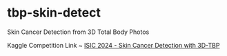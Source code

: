 # tbp-skin-detect
Skin Cancer Detection from 3D Total Body Photos

Kaggle Competition Link ~ <a href="https://www.kaggle.com/competitions/isic-2024-challenge">ISIC 2024 - Skin Cancer Detection with 3D-TBP</a>
